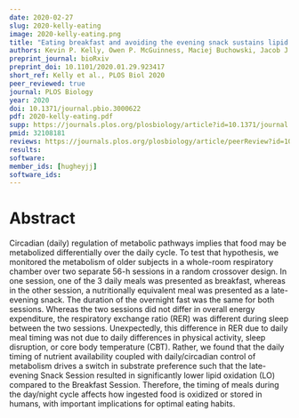 ```yaml
---
date: 2020-02-27
slug: 2020-kelly-eating
image: 2020-kelly-eating.png
title: "Eating breakfast and avoiding the evening snack sustains lipid oxidation"
authors: Kevin P. Kelly, Owen P. McGuinness, Maciej Buchowski, Jacob J. Hughey, Heidi Chen, James Powers, Terry Page, and Carl H. Johnson
preprint_journal: bioRxiv
preprint_doi: 10.1101/2020.01.29.923417
short_ref: Kelly et al., PLOS Biol 2020
peer_reviewed: true
journal: PLOS Biology
year: 2020
doi: 10.1371/journal.pbio.3000622
pdf: 2020-kelly-eating.pdf
supp: https://journals.plos.org/plosbiology/article?id=10.1371/journal.pbio.3000622#sec010
pmid: 32108181
reviews: https://journals.plos.org/plosbiology/article/peerReview?id=10.1371/journal.pbio.3000622
results: 
software: 
member_ids: [hugheyjj]
software_ids: 
---
```


# Abstract

Circadian (daily) regulation of metabolic pathways implies that food may be metabolized differentially over the daily cycle. To test that hypothesis, we monitored the metabolism of older subjects in a whole-room respiratory chamber over two separate 56-h sessions in a random crossover design. In one session, one of the 3 daily meals was presented as breakfast, whereas in the other session, a nutritionally equivalent meal was presented as a late-evening snack. The duration of the overnight fast was the same for both sessions. Whereas the two sessions did not differ in overall energy expenditure, the respiratory exchange ratio (RER) was different during sleep between the two sessions. Unexpectedly, this difference in RER due to daily meal timing was not due to daily differences in physical activity, sleep disruption, or core body temperature (CBT). Rather, we found that the daily timing of nutrient availability coupled with daily/circadian control of metabolism drives a switch in substrate preference such that the late-evening Snack Session resulted in significantly lower lipid oxidation (LO) compared to the Breakfast Session. Therefore, the timing of meals during the day/night cycle affects how ingested food is oxidized or stored in humans, with important implications for optimal eating habits.
